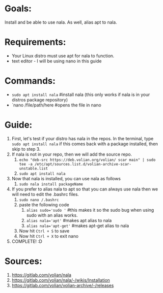 # Goals:
Install and be able to use nala.  As well, alias apt to nala.


# Requirements:
* Your Linux distro must use apt for nala to function.
* text editor - I will be using nano in this guide


# Commands:
* `sudo apt install nala` #install nala (this only works if nala is in your distros package repository)
* `nano /file/path/here #opens the file in nano

# Guide:
1. First, let's test if your distro has nala in the repos.  In the terminal, type `sudo apt install nala` if this comes back with a package installed, then skip to step 3.
2. If nala is not in your repo, then we will add the source repo.
    1. `echo "deb-src https://deb.volian.org/volian/ scar main" | sudo tee -a /etc/apt/sources.list.d/volian-archive-scar-unstable.list`
    2. `sudo apt install nala`
3. Now that nala is installed, you can use nala as follows
    1. `sudo nala install packageName`
4. If you prefer to alias nala to apt so that you can always use nala then we will need to edit the .bashrc files.
    1. `sudo nano /.bashrc`
    2. paste the following code
        1. `alias sudo='sudo '`     #this makes it so the sudo bug when using sudo with an alias works.
        2. `alias nala='apt'`       #makes apt alias to nala
        3. `alias nala='apt-get'`   #makes apt-get alias to nala
    3. Now hit `Ctrl + S` to save
    4. Now hit `Ctrl + X` to exit nano
5. COMPLETE! :D

# Sources:
1. https://gitlab.com/volian/nala
2. https://gitlab.com/volian/nala/-/wikis/Installation
3. https://gitlab.com/volian/volian-archive/-/releases
